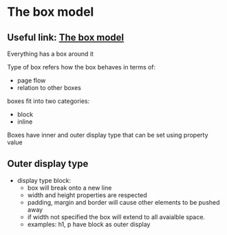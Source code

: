 # The box model

## Useful link: [The box model](https://developer.mozilla.org/en-US/docs/Learn/CSS/Building_blocks/The_box_model)

Everything has a box around it

Type of box refers how the box behaves in terms of:
* page flow
* relation to other boxes

boxes fit into two categories:
* block
* inline

Boxes have inner and outer display type that can be set using property value

## Outer display type
* display type  block:
    * box will break onto a new line
    * width and height properties are respected
    * padding, margin and border will cause other elements to be pushed away
    * if width not specified the box will extend to all avaialble space.
    * examples: h1, p have  block as outer display

